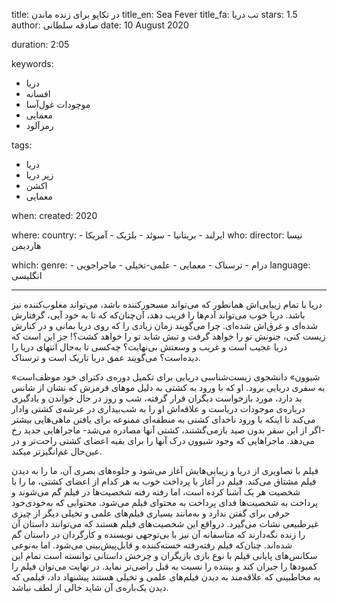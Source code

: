 
title: در تکاپو برای زنده ماندن
title_en: Sea Fever 
title_fa: تب دریا
stars: 1.5
author: صادقه سلطانی
date: 10 August 2020

duration: 2:05

keywords:
  - دریا
  - افسانه
  - موچودات غول‌آسا
  - معمایی
  - رمزآلود

tags:
  - دریا
  - زیر دریا
  - اکشن
  - معمایی  

when:
  created: 2020

where:
  country:
    - ایرلند
    - بریتانیا
    - سوئد
    - بلژیک
    - آمریکا
who:
  director: نیسا هاردیمن

which:
  genre:
    - درام
    - ترسناک
    - معمایی
    - علمی-تخیلی
    - ماجراجویی
  language: انگلیسی

---

دریا با تمام زیبایی‌اش همانطور که می‌تواند مسحورکننده باشد، می‌تواند مغلوب‌کننده نیز باشد. دریا خوب می‌تواند آدم‌ها را فریب دهد، آن‌چنان‌که که تا به خود آیی، گرفتارش شده‌ای و غرق‌اش شده‌ای. چرا می‌گویند زمان زیادی را که روی دریا بمانی و در کنارش زیست کنی، جنونش تو را خواهد گرفت و تبش شاید تو را خواهد کشت؟! جز این است که دریا عجیب است و غریب و وسعتش بی‌نهایت؟ چه‌کسی تا به‌حال انتهای دریا را دیده‌است؟ می‌گویند عمق دریا تاریک است و ترسناک.

«شیوون» دانشجوی زیست‌شناسی دریایی برای تکمیل دوره‌ی دکترای خود موظف‌است به سفری دریایی برود. او که با ورود به کشتی به ‌دلیل موهای قرمزش که نشان از شانس بد دارد، مورد بازخواست دیگران قرار گرفته، شب و روز در حال خواندن و یادگیری درباره‌ی موجودات دریاست و علاقه‌اش او را به شب‌بیداری در عرشه‌ی کشتی وادار می‌کند تا اینکه با ورود ناخدای کشتی به منطقه‌ای ممنوعه برای یافتن ماهی‌هایی بیشتر -اگر از این سفر بدون صید بازمی‌گشتند، کشتی آنها مصادره می‌شد- ماجراهایی جدید رخ می‌دهد. ماجراهایی که وجود شیوون درک آنها را برای بقیه اعضای کشتی راحت‌تر و در عین‌حال غم‌انگیزتر میکند.

فیلم با تصاویری از دریا و زیبایی‌هایش آغاز می‌شود و جلوه‌‌های بصری آن، ما را به دیدن فیلم مشتاق می‌کند. فیلم در آغاز با پرداخت خوب به هر کدام از اعضای کشتی، ما را با شخصیت هر یک آشنا کرده است، اما رفته رفته شخصیت‌ها در فیلم گم‌ می‌شوند و پرداخت به شخصیت‌ها فدای پرداخت به محتوای فیلم می‌شود. محتوایی که به‌خودی‌خود حرفی برای گفتن ندارد و به‌مانند بسیاری فیلم‌های علمی و تخیلی دیگر از چیزی غیرطبیعی نشات می‌گیرد. درواقع این شخصیت‌های فیلم هستند که می‌توانند داستان آن را زنده نگه‌دارند که متاسفانه آن نیز با بی‌توجهی نویسنده و کارگردان در داستان گم شده‌اند. چنان‌که فیلم رفته‌رفته خسته‌کننده و قابل‌پیش‌بینی می‌شود. اما به‌نوعی سکانس‌های پایانی فیلم با نوع بازی بازیگران و چرخش داستانی توانسته است تمام این کمبود‌ها را جبران کند و بیننده را نسبت به قبل راضی‌تر نماید. در نهایت می‌توان فیلم را به مخاطبینی که علاقه‌مند به دیدن فیلم‌های علمی و تخیلی هستند پیشنهاد داد، فیلمی که دیدن یک‌باره‌ی آن شاید خالی از لطف نباشد.
